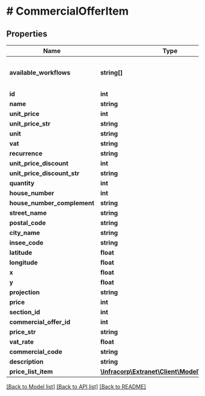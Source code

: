 # # CommercialOfferItem

## Properties

Name | Type | Description | Notes
------------ | ------------- | ------------- | -------------
**available_workflows** | **string[]** | liste des processus disponible pour l&#39;objet | [optional]
**id** | **int** |  | [optional]
**name** | **string** |  | [optional]
**unit_price** | **int** |  | [optional]
**unit_price_str** | **string** |  | [optional]
**unit** | **string** |  | [optional]
**vat** | **string** |  | [optional]
**recurrence** | **string** |  | [optional]
**unit_price_discount** | **int** |  | [optional]
**unit_price_discount_str** | **string** |  | [optional]
**quantity** | **int** |  | [optional]
**house_number** | **int** |  | [optional]
**house_number_complement** | **string** |  | [optional]
**street_name** | **string** |  | [optional]
**postal_code** | **string** |  | [optional]
**city_name** | **string** |  | [optional]
**insee_code** | **string** |  | [optional]
**latitude** | **float** |  | [optional]
**longitude** | **float** |  | [optional]
**x** | **float** |  | [optional]
**y** | **float** |  | [optional]
**projection** | **string** |  | [optional]
**price** | **int** |  | [optional]
**section_id** | **int** |  | [optional]
**commercial_offer_id** | **int** |  | [optional]
**price_str** | **string** |  | [optional]
**vat_rate** | **float** |  | [optional]
**commercial_code** | **string** |  | [optional]
**description** | **string** |  | [optional]
**price_list_item** | [**\Infracorp\Extranet\Client\Model\PriceListItem**](PriceListItem.md) |  | [optional]

[[Back to Model list]](../../README.md#models) [[Back to API list]](../../README.md#endpoints) [[Back to README]](../../README.md)
